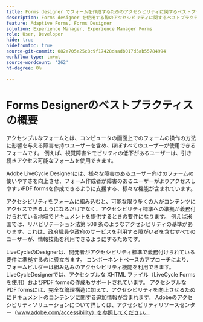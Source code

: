 ```yaml
---
title: Forms designer でフォームを作成するためのアクセシビリティに関するベストプラクティスの概要
description: Forms designer を使用する際のアクセシビリティに関するベストプラクティスについて説明します
feature: Adaptive Forms, Forms Designer
solution: Experience Manager, Experience Manager Forms
role: User, Developer
hide: true
hidefromtoc: true
source-git-commit: 082a705e25c8c9f17428daadb017d5ab55784994
workflow-type: tm+mt
source-wordcount: '262'
ht-degree: 0%

---
```


# Forms Designerのベストプラクティスの概要

アクセシブルなフォームとは、コンピュータの画面上でのフォームの操作の方法に影響を与える障害を持つユーザーを含め、ほぼすべてのユーザーが使用できるフォームです。 例えば、視覚障害やモビリティの低下があるユーザーは、引き続きアクセス可能なフォームを使用できます。

Adobe LiveCycle Designerには、様々な障害のあるユーザー向けのフォームの使いやすさを向上させ、フォーム作成者が障害のあるユーザーがよりアクセスしやすいPDF formsを作成できるように支援する、様々な機能が含まれています。

アクセシビリティをフォームに組み込むと、可能な限り多くの人がコンテンツにアクセスできるようになるだけでなく、アクセシビリティ標準への準拠が義務付けられている地域でドキュメントを提供するときの要件になります。 例えば米国では、リハビリテーション法第 508 条のようなアクセシビリティの基準があります。これは、政府職員や政府のサービスを利用する障がい者を含むすべてのユーザーが、情報技術を利用できるようにするためです。

LiveCycleのDesignerは、開発者がアクセシビリティ標準で義務付けられている要件に準拠するのに役立ちます。 コンポーネントベースのアプローチにより、フォームビルダーは組み込みのアクセシビリティ機能を利用できます。 LiveCycleDesignerでは、アクセシブルな XHTML ファイル（LiveCycle Formsを使用）およびPDF formsの作成もサポートされています。 アクセシブルなPDF formsには、完全な論理構造に加えて、アクセシビリティを向上させるためにドキュメントのコンテンツに関する追加情報が含まれます。
Adobeのアクセシビリティソリューションについて詳しくは、アクセシビリティリソースセンター（www.adobe.com/accessibility）を参照してください。
